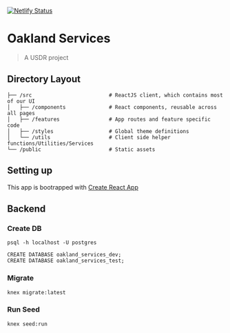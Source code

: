 [![Netlify Status](https://api.netlify.com/api/v1/badges/914f5bff-f4c3-43ef-88ab-7b79b75110e2/deploy-status)](https://app.netlify.com/sites/oakland-services/deploys)

# Oakland Services

> A USDR project

## Directory Layout

```
├── /src                         # ReactJS client, which contains most of our UI
│   ├── /components              # React components, reusable across all pages
│   ├── /features                # App routes and feature specific code
│   ├── /styles                  # Global theme definitions
│   └── /utils                   # Client side helper functions/Utilities/Services
└── /public                      # Static assets
```

## Setting up

This app is bootrapped with [Create React App](https://reactjs.org/docs/create-a-new-react-app.html)

## Backend

### Create DB

```
psql -h localhost -U postgres   
```

```
CREATE DATABASE oakland_services_dev;
CREATE DATABASE oakland_services_test;
```

### Migrate

```
knex migrate:latest
```

### Run Seed

```
knex seed:run
```